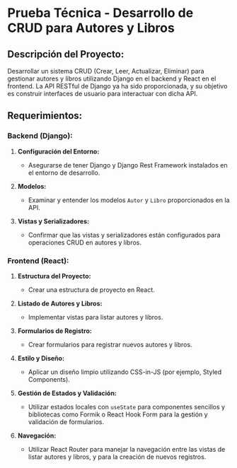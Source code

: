 # Prueba Técnica - Desarrollo de CRUD para Autores y Libros

## Descripción del Proyecto:

Desarrollar un sistema CRUD (Crear, Leer, Actualizar, Eliminar) para gestionar autores y libros utilizando Django en el backend y React en el frontend. La API RESTful de Django ya ha sido proporcionada, y su objetivo es construir interfaces de usuario para interactuar con dicha API.

## Requerimientos:

### Backend (Django):

1. **Configuración del Entorno:**
   - Asegurarse de tener Django y Django Rest Framework instalados en el entorno de desarrollo.

2. **Modelos:**
   - Examinar y entender los modelos `Autor` y `Libro` proporcionados en la API.

3. **Vistas y Serializadores:**
   - Confirmar que las vistas y serializadores están configurados para operaciones CRUD en autores y libros.

### Frontend (React):

1. **Estructura del Proyecto:**
   - Crear una estructura de proyecto en React.

2. **Listado de Autores y Libros:**
   - Implementar vistas para listar autores y libros.

3. **Formularios de Registro:**
   - Crear formularios para registrar nuevos autores y libros.

4. **Estilo y Diseño:**
   - Aplicar un diseño limpio utilizando CSS-in-JS (por ejemplo, Styled Components).

5. **Gestión de Estados y Validación:**
   - Utilizar estados locales con `useState` para componentes sencillos y bibliotecas como Formik o React Hook Form para la gestión y validación de formularios.

6. **Navegación:**
   - Utilizar React Router para manejar la navegación entre las vistas de listar autores y libros, y para la creación de nuevos registros.
